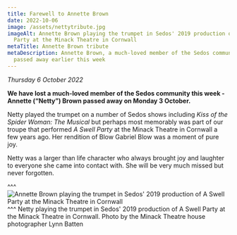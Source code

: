 ```yaml
---
title: Farewell to Annette Brown
date: 2022-10-06
image: /assets/nettytribute.jpg
imageAlt: Annette Brown playing the trumpet in Sedos' 2019 production of A Swell
  Party at the Minack Theatre in Cornwall
metaTitle: Annette Brown tribute
metaDescription: Annette Brown, a much-loved member of the Sedos community,
  passed away earlier this week
---
```

*Thursday 6 October 2022*

**We have lost a much-loved member of the Sedos community this week - Annette (“Netty”) Brown passed away on Monday 3 October.** 

Netty played the trumpet on a number of Sedos shows including *Kiss of the Spider Woman: The Musical* but perhaps most memorably was part of our troupe that performed *A Swell Party* at the Minack Theatre in Cornwall a few years ago. Her rendition of Blow Gabriel Blow was a moment of pure joy. 

Netty was a larger than life character who always brought joy and laughter to everyone she came into contact with. She will be very much missed but never forgotten. 

^^^ ![Annette Brown playing the trumpet in Sedos' 2019 production of A Swell Party at the Minack Theatre in Cornwall](/assets/nettytributeswellparty.jpg)
^^^ Netty playing the trumpet in Sedos' 2019 production of A Swell Party at the Minack Theatre in Cornwall. Photo by the Minack Theatre house photographer Lynn Batten